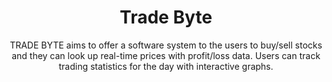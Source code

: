 <div align="center">
<H1> Trade Byte </H1>
<P> TRADE BYTE aims to offer a software system to the users to buy/sell stocks and they can look up real-time prices with profit/loss data. Users can track trading statistics for the day with interactive graphs. </P>
</div>